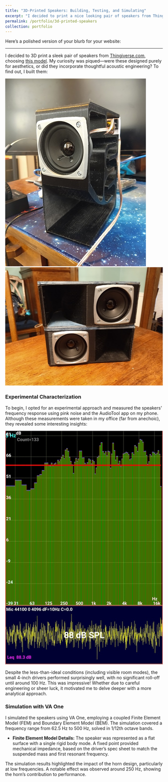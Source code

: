 ```yaml
---
title: "3D-Printed Speakers: Building, Testing, and Simulating"
excerpt: "I decided to print a nice looking pair of speakers from Thingiverse.com. Following this I thought simulating the speakers with VA One would be appropriate.<br/><img src='/images/Open-Speaker-450x600.jpg'>"
permalink: /portfolio/3d-printed-speakers
collection: portfolio
---
```


Here’s a polished version of your blurb for your website:

---


I decided to 3D print a sleek pair of speakers from [Thingiverse.com](https://www.thingiverse.com/), choosing [this model](https://www.thingiverse.com/thing:4750820). My curiosity was piqued—were these designed purely for aesthetics, or did they incorporate thoughtful acoustic engineering? To find out, I built them:

<div>
<img src='/images/Open-Speaker-450x600.jpg' alt='Open Speaker Design'>
<img src='/images/Speaker-Pair-600x450.jpg' alt='Speaker Pair'>
</div>

### Experimental Characterization

To begin, I opted for an experimental approach and measured the speakers' frequency response using pink noise and the AudioTool app on my phone. Although these measurements were taken in my office (far from anechoic), they revealed some interesting insights:

<div>
<img src='/images/AudioTool.jpg' alt='AudioTool Measurement Screenshot'>
</div>

Despite the less-than-ideal conditions (including visible room modes), the small 4-inch drivers performed surprisingly well, with no significant roll-off until around 100 Hz. This was impressive! Whether due to careful engineering or sheer luck, it motivated me to delve deeper with a more analytical approach.

### Simulation with VA One

I simulated the speakers using VA One, employing a coupled Finite Element Model (FEM) and Boundary Element Model (BEM). The simulation covered a frequency range from 62.5 Hz to 500 Hz, solved in 1/12th octave bands.

- **Finite Element Model Details:** The speaker was represented as a flat surface with a single rigid body mode. A fixed point provided mechanical impedance, based on the driver’s spec sheet to match the suspended mass and first resonant frequency.

The simulation results highlighted the impact of the horn design, particularly at low frequencies. A notable effect was observed around 250 Hz, showing the horn’s contribution to performance.
